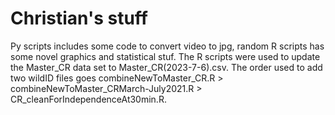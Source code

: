 # Christian's stuff
Py scripts includes some code to convert video to jpg, random R scripts has some novel graphics and statistical stuf. The R scripts were used to update the Master_CR data set to Master_CR(2023-7-6).csv. The order used to add two wildID files goes combineNewToMaster_CR.R > combineNewToMaster_CRMarch-July2021.R > CR_cleanForIndependenceAt30min.R. 